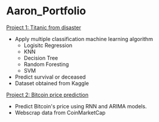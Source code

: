 # Aaron_Portfolio
 
 [Project 1: Titanic from disaster](https://github.com/HongPhuMagic/ML-Project-1-Titanic-from-Disaster)
* Apply multiple classification machine learning algorithm 
    * Logisitc Regression
    * KNN
    * Decision Tree
    * Random Foresting
    * SVM
* Predict survival or deceased
* Dataset obtained from Kaggle

[Project 2: Bitcoin price prediction](https://github.com/HongPhuMagic/ML-Project-2-Bitcoin)
* Predict Bitcoin's price using RNN and ARIMA models.
* Webscrap data from CoinMarketCap
